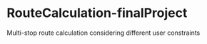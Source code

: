 # RouteCalculation-finalProject
Multi-stop route calculation considering different user constraints
